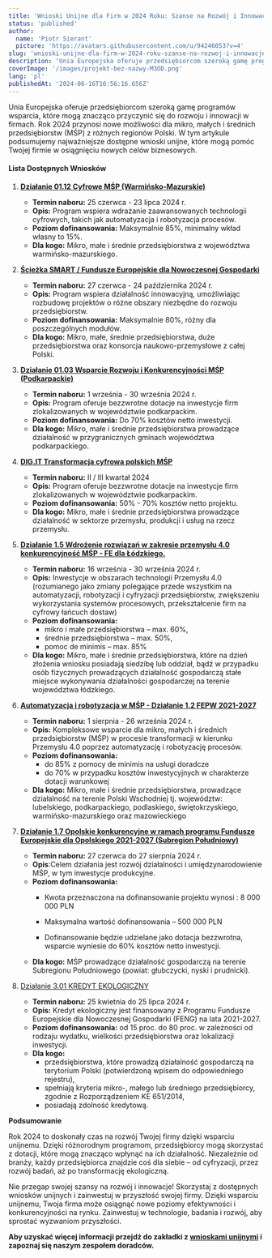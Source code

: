 ```yaml
---
title: 'Wnioski Unijne dla Firm w 2024 Roku: Szanse na Rozwój i Innowacje'
status: 'published'
author:
  name: 'Piotr Sierant'
  picture: 'https://avatars.githubusercontent.com/u/94246053?v=4'
slug: 'wnioski-unijne-dla-firm-w-2024-roku-szanse-na-rozwoj-i-innowacje'
description: 'Unia Europejska oferuje przedsiębiorcom szeroką gamę programów wsparcia, które mogą znacząco przyczynić się do rozwoju i innowacji w firmach. Rok 2024 przynosi nowe możliwości dla mikro, małych i średnich przedsiębiorstw (MŚP) z różnych regionów Polski. W tym artykule podsumujemy najważniejsze dostępne wnioski unijne, które mogą pomóc Twojej firmie w osiągnięciu nowych celów biznesowych.'
coverImage: '/images/projekt-bez-nazwy-M3OD.png'
lang: 'pl'
publishedAt: '2024-06-16T16:56:16.656Z'
---
```


Unia Europejska oferuje przedsiębiorcom szeroką gamę programów wsparcia, które mogą znacząco przyczynić się do rozwoju i innowacji w firmach. Rok 2024 przynosi nowe możliwości dla mikro, małych i średnich przedsiębiorstw (MŚP) z różnych regionów Polski. W tym artykule podsumujemy najważniejsze dostępne wnioski unijne, które mogą pomóc Twojej firmie w osiągnięciu nowych celów biznesowych.

#### Lista Dostępnych Wniosków

1. [**Działanie 01.12 Cyfrowe MŚP (Warmińsko-Mazurskie)**](https://www.industry5.pl/pl/wnioski-unijne/cyfrowe-msp-warminsko-mazurskie)

   - **Termin naboru:** 25 czerwca - 23 lipca 2024 r.
   - **Opis:** Program wspiera wdrażanie zaawansowanych technologii cyfrowych, takich jak automatyzacja i robotyzacja procesów.
   - **Poziom dofinansowania:** Maksymalnie 85%, minimalny wkład własny to 15%.
   - **Dla kogo:** Mikro, małe i średnie przedsiębiorstwa z województwa warmińsko-mazurskiego.

2. [**Ścieżka SMART / Fundusze Europejskie dla Nowoczesnej Gospodarki**](https://www.industry5.pl/pl/wnioski-unijne/sciezka-smart)

   - **Termin naboru:** 27 czerwca - 24 października 2024 r.
   - **Opis:** Program wspiera działalność innowacyjną, umożliwiając rozbudowę projektów o różne obszary niezbędne do rozwoju przedsiębiorstw.
   - **Poziom dofinansowania:** Maksymalnie 80%, różny dla poszczególnych modułów.
   - **Dla kogo:** Mikro, małe, średnie przedsiębiorstwa, duże przedsiębiorstwa oraz konsorcja naukowo-przemysłowe z całej Polski.

3. [**Działanie 01.03 Wsparcie Rozwoju i Konkurencyjności MŚP (Podkarpackie)**](https://www.industry5.pl/pl/wnioski-unijne/wsparcie-rozwoju-i-konkurencyjnosci)

   - **Termin naboru:** 1 września - 30 września 2024 r.
   - **Opis:** Program oferuje bezzwrotne dotacje na inwestycje firm zlokalizowanych w województwie podkarpackim.
   - **Poziom dofinansowania:** Do 70% kosztów netto inwestycji.
   - **Dla kogo:** Mikro, małe i średnie przedsiębiorstwa prowadzące działalność w przygranicznych gminach województwa podkarpackiego.

4. [**DIG.IT Transformacja cyfrowa polskich MŚP**](https://www.industry5.pl/pl/wnioski-unijne/dig-it-transformacja-cyfrowa)

   - **Termin naboru:** II / III kwartał 2024
   - **Opis:** Program oferuje bezzwrotne dotacje na inwestycje firm zlokalizowanych w województwie podkarpackim.
   - **Poziom dofinansowania:** 50% - 70% kosztów netto projektu.
   - **Dla kogo:** Mikro, małe i średnie przedsiębiorstwa prowadzące działalność w sektorze przemysłu, produkcji i usług na rzecz przemysłu.

5. [**Działanie 1.5 Wdrożenie rozwiązań w zakresie przemysłu 4.0 konkurencyjność MŚP - FE dla Łódzkiego.**](https://www.industry5.pl/pl/wnioski-unijne/wdrozenie-rozwiazan-w-zakresie-przemyslu-4-0)

   - **Termin naboru:** 16 września - 30 września 2024 r.
   - **Opis:** Inwestycje w obszarach technologii Przemysłu 4.0 (rozumianego jako zmiany polegające przede wszystkim na automatyzacji, robotyzacji i cyfryzacji przedsiębiorstw, zwiększeniu wykorzystania systemów procesowych, przekształcenie firm na cyfrowy łańcuch dostaw)
   - **Poziom dofinansowania:** 
     - mikro i małe przedsiębiorstwa – max. 60%, 
     - średnie przedsiębiorstwa – max. 50%, 
     - pomoc de minimis – max. 85%
   - **Dla kogo:** Mikro, małe i średnie przedsiębiorstwa, które na dzień złożenia wniosku posiadają siedzibę lub oddział, bądź w przypadku osób fizycznych prowadzących działalność gospodarczą stałe miejsce wykonywania działalności gospodarczej na terenie województwa łódzkiego.

6. [**Automatyzacja i robotyzacja w MŚP - Działanie 1.2 FEPW 2021-2027**](https://www.industry5.pl/pl/wnioski-unijne/automatyzacja-i-robotyzacja-w-msp)

   - **Termin naboru:** 1 sierpnia - 26 września 2024 r.
   - **Opis:** Kompleksowe wsparcie dla mikro, małych i średnich przedsiębiorstw (MŚP) w procesie transformacji w kierunku Przemysłu 4.0 poprzez automatyzację i robotyzację procesów. 
   - **Poziom dofinansowania:** 
     - do 85% z pomocy de minimis na usługi doradcze 
     - do 70% w przypadku kosztów inwestycyjnych w charakterze dotacji warunkowej
   - **Dla kogo:** Mikro, małe i średnie przedsiębiorstwa, prowadzące działalność na terenie Polski Wschodniej tj. województw: lubelskiego, podkarpackiego, podlaskiego, świętokrzyskiego, warmińsko-mazurskiego oraz mazowieckiego

7. [**Działanie 1.7 Opolskie konkurencyjne w ramach programu Fundusze Europejskie dla Opolskiego 2021-2027 (Subregion Południowy)**](https://www.industry5.pl/pl/wnioski-unijne/dzialanie-1-7-opolskie-konkurencyjne)

   - **Termin naboru:** 27 czerwca do 27 sierpnia 2024 r.
   - **Opis**:Celem działania jest rozwój działalności i umiędzynarodowienie MŚP, w tym inwestycje produkcyjne.
   - **Poziom dofinansowania:** 
     - Kwota przeznaczona na dofinansowanie projektu wynosi : 8 000 000 PLN

     - Maksymalna wartość dofinansowania – 500 000 PLN

     - Dofinansowanie będzie udzielane jako dotacja bezzwrotna, wsparcie wyniesie do 60% kosztów netto inwestycji.
   - **Dla kogo:** MŚP prowadzące działalność gospodarczą na terenie Subregionu Południowego (powiat: głubczycki, nyski i prudnicki).

8. [Działanie 3.01 KREDYT EKOLOGICZNY](https://www.industry5.pl/pl/wnioski-unijne/kredyt-ekologiczny)

   - **Termin naboru:** 25 kwietnia do 25 lipca 2024 r.
   - **Opis:** Kredyt ekologiczny jest finansowany z Programu Fundusze Europejskie dla Nowoczesnej Gospodarki (FENG) na lata 2021-2027.
   - **Poziom dofinansowania:** od 15 proc. do 80 proc. w zależności od rodzaju wydatku, wielkości przedsiębiorstwa oraz lokalizacji inwestycji.
   - **Dla kogo:** 
     - przedsiębiorstwa, które prowadzą działalność gospodarczą na terytorium Polski (potwierdzoną wpisem do odpowiedniego rejestru),
     - spełniają kryteria mikro-, małego lub średniego przedsiębiorcy, zgodnie z Rozporządzeniem KE 651/2014,
     - posiadają zdolność kredytową.

**Podsumowanie**

Rok 2024 to doskonały czas na rozwój Twojej firmy dzięki wsparciu unijnemu. Dzięki różnorodnym programom, przedsiębiorcy mogą skorzystać z dotacji, które mogą znacząco wpłynąć na ich działalność. Niezależnie od branży, każdy przedsiębiorca znajdzie coś dla siebie – od cyfryzacji, przez rozwój badań, aż po transformację ekologiczną.

Nie przegap swojej szansy na rozwój i innowacje! Skorzystaj z dostępnych wniosków unijnych i zainwestuj w przyszłość swojej firmy. Dzięki wsparciu unijnemu, Twoja firma może osiągnąć nowe poziomy efektywności i konkurencyjności na rynku. Zainwestuj w technologie, badania i rozwój, aby sprostać wyzwaniom przyszłości.

**Aby uzyskać więcej informacji przejdź do zakładki z [wnioskami unijnymi](https://www.industry5.pl/pl/wnioski-unijne) i zapoznaj się naszym zespołem doradców.**